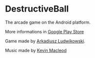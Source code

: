 # DestructiveBall
The arcade game on the Android platform.

More informations in [Google Play Store](https://play.google.com/store/apps/details?id=com.ArkadiuszLudwikowski.DestructiveBall)

Game made by [Arkadiusz Ludwikowski](https://arekera.github.io/index_pl.html).

Music made by [Kevin Macleod](https://incompetech.com/)
